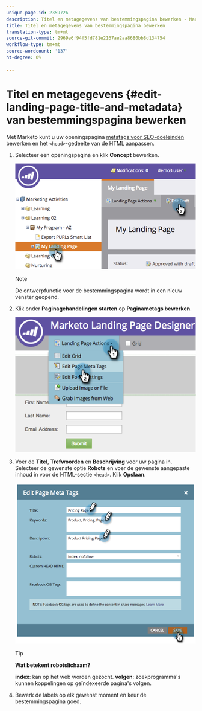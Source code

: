 ```yaml
---
unique-page-id: 2359726
description: Titel en metagegevens van bestemmingspagina bewerken - Marketo Docs - Productdocumentatie
title: Titel en metagegevens van bestemmingspagina bewerken
translation-type: tm+mt
source-git-commit: 2969e6f94f5fd781e2167ae2aa8680bb8d134754
workflow-type: tm+mt
source-wordcount: '137'
ht-degree: 0%

---
```



# Titel en metagegevens {#edit-landing-page-title-and-metadata} van bestemmingspagina bewerken

Met Marketo kunt u uw openingspagina [metatags voor SEO-doeleinden](https://www.w3schools.com/tags/tag_meta.asp) bewerken en het `<head>`-gedeelte van de HTML aanpassen.

1. Selecteer een openingspagina en klik **Concept** bewerken.

   ![](assets/image2014-9-17-11-3a39-3a21.png)

   >[!NOTE]
   >
   >De ontwerpfunctie voor de bestemmingspagina wordt in een nieuw venster geopend.

1. Klik onder **Paginagehandelingen starten** op **Paginametags bewerken**.

   ![](assets/image2014-9-17-11-3a39-3a32.png)

1. Voer de **Titel**, **Trefwoorden** en **Beschrijving** voor uw pagina in. Selecteer de gewenste optie **Robots** en voer de gewenste aangepaste inhoud in voor de HTML-sectie `<head>`. Klik **Opslaan**.

   ![](assets/image2014-9-17-11-3a39-3a50.png)

   >[!TIP]
   >
   >**Wat betekent  [](https://www.robotstxt.org/meta.html) robotslichaam?**
   >
   >**index**: kan op het web worden gezocht. **volgen**: zoekprogramma&#39;s kunnen koppelingen op geïndexeerde pagina&#39;s volgen.

1. Bewerk de labels op elk gewenst moment en keur de bestemmingspagina goed.
